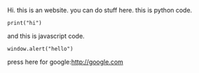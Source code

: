 Hi. this is an website.
you can do stuff here.
this is python code.
``` 
print("hi")
```
and this is javascript code.

```
window.alert("hello")
```
press here for google:http://google.com
